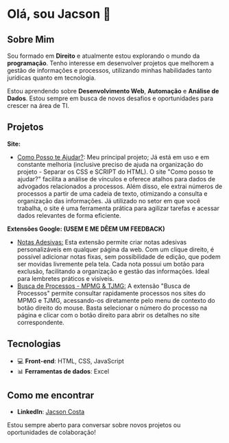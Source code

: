 # Olá, sou Jacson 👋

## Sobre Mim
Sou formado em **Direito** e atualmente estou explorando o mundo da **programação**. Tenho interesse em desenvolver projetos que melhorem a gestão de informações e processos, utilizando minhas habilidades tanto jurídicas quanto em tecnologia. 

Estou aprendendo sobre **Desenvolvimento Web**, **Automação** e **Análise de Dados**. Estou sempre em busca de novos desafios e oportunidades para crescer na área de TI.

## Projetos

**Site:**
- [Como Posso te Ajudar?](https://hc-khaki.vercel.app/): Meu principal projeto; Já está em uso e em constante melhoria (inclusive preciso de ajuda na organização do projeto - Separar os CSS e SCRIPT do HTML). O site "Como posso te ajudar?" facilita a análise de vínculos e oferece atalhos para dados de advogados relacionados a processos. Além disso, ele extrai números de processos a partir de uma cadeia de texto, otimizando a consulta e organização das informações. Já utilizado no setor em que você trabalha, o site é uma ferramenta prática para agilizar tarefas e acessar dados relevantes de forma eficiente.

**Extensões Google: (USEM E ME DÊEM UM FEEDBACK)**
- [Notas Adesivas:](https://chromewebstore.google.com/detail/notas-adesivas/oklgdplcbmgephnlmnbcnifhkedgjdbe?authuser=0&hl=pt-BR) Esta extensão permite criar notas adesivas personalizáveis em qualquer página da web. Com um clique direito, é possível adicionar notas fixas, sem possibilidade de edição, que podem ser movidas livremente pela tela. Cada nota possui um botão para exclusão, facilitando a organização e gestão das informações. Ideal para lembretes práticos e visíveis.
- [Busca de Processos - MPMG & TJMG:](https://chromewebstore.google.com/detail/busca-de-processos-mpmg-t/ekhaiapibhbbnnfnmbjhhfdgdinlhcbl?authuser=0&hl=pt-BR) A extensão "Busca de Processos" permite consultar rapidamente processos nos sites do MPMG e TJMG, acessando-os diretamente pelo menu de contexto do botão direito do mouse. Basta selecionar o número do processo na página e clicar com o botão direito para abrir os detalhes no site correspondente.

## Tecnologias
- 💻 **Front-end**: HTML, CSS, JavaScript
- 📊 **Ferramentas de dados**: Excel

## Como me encontrar
- **LinkedIn**: [Jacson Costa](https://www.linkedin.com/in/jcnneves/)


Estou sempre aberto para conversar sobre novos projetos ou oportunidades de colaboração!
